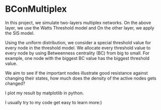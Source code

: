 # BConMultiplex
In this project, we simulate two-layers multiplex networks. On the above layer, we use the Watts Threshold model and On the other layer, we apply the SIS model.

Using the uniform distribution, we consider a special threshold value for every node in the threshold model. We allocate every threshold value to every node by using Betweenness centrality (BC) from big to small. For example, one node with the biggest BC value has the biggest threshold value.

We aim to see if the important nodes illustrate good resistance against changing their states, how much does the density of the active nodes gets changed?

I plot my result by matplotlib in python.

I usually try to my code get easy to learn more:)
